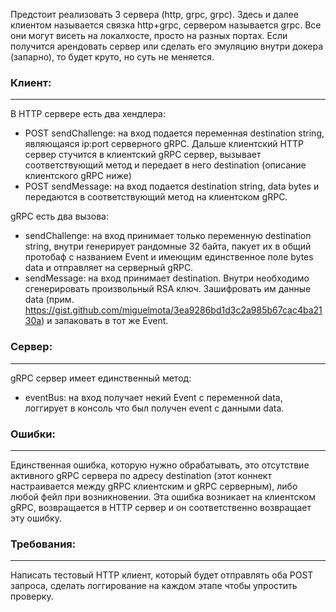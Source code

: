 Предстоит реализовать 3 сервера (http, grpc, grpc). Здесь и далее клиентом называется связка http+grpc, сервером называется grpc.
Все они могут висеть на локалхосте, просто на разных портах. Если получится арендовать сервер или сделать его эмуляцию внутри докера (запарно), то будет круто, но суть не меняется.

### Клиент:
---
В HTTP сервере есть два хендлера:
- POST sendChallenge: на вход подается переменная destination string, являющаяся ip:port серверного gRPC. Дальше клиентский HTTP сервер стучится в клиентский gRPC сервер, вызывает соответствующий метод и передает в него destination (описание клиентского gRPC ниже)
- POST sendMessage: на вход подается destination string, data bytes и передаются в соответствующий метод на клиентском gRPC.

gRPC есть два вызова:
- sendChallenge: на вход принимает только переменную destination string, внутри генерирует рандомные 32 байта, пакует их в общий протобаф с названием Event и имеющим единственное поле bytes data и отправляет на серверный gRPC.
- sendMessage: на вход принимает destination.  Внутри необходимо сгенерировать произвольный RSA ключ. Зашифровать им данные data (прим. https://gist.github.com/miguelmota/3ea9286bd1d3c2a985b67cac4ba2130a) и запаковать в тот же Event.

### Сервер:
---
gRPC сервер имеет единственный метод:
- eventBus: на вход получает некий Event с переменной data, логгирует в консоль что был получен event с данными data.

### Ошибки:
---
Единственная ошибка, которую нужно обрабатывать, это отсутствие активного gRPC сервера по адресу destination (этот коннект настраивается между gRPC клиентским и gRPC серверным), либо любой фейл при возникновении.
Эта ошибка возникает на клиентском gRPC, возвращается в HTTP сервер и он соответственно возвращает эту ошибку.

### Требования:
---
Написать тестовый HTTP клиент, который будет отправлять оба POST запроса, сделать логгирование на каждом этапе чтобы упростить проверку.